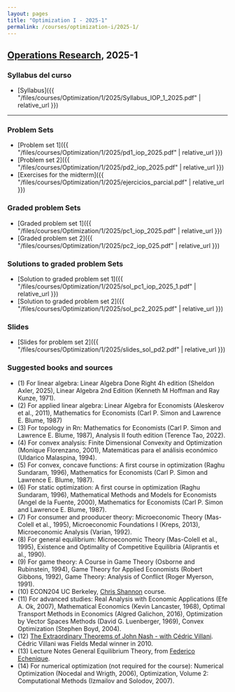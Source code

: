 ```yaml
---
layout: pages
title: "Optimization I - 2025-1"
permalink: /courses/optimization-i/2025-1/
---
```


## [Operations Research](https://MarceloGallardoB.github.io/files/courses/Optimization/1/2025/Syllabus_IOP_1_2025.pdf), 2025-1

### Syllabus del curso
- [Syllabus]({{ "/files/courses/Optimization/1/2025/Syllabus_IOP_1_2025.pdf" | relative_url }})

---

### Problem Sets
- [Problem set 1]({{ "/files/courses/Optimization/1/2025/pd1_iop_2025.pdf" | relative_url }})
- [Problem set 2]({{ "/files/courses/Optimization/1/2025/pd2_iop_2025.pdf" | relative_url }})
- [Exercises for the midterm]({{ "/files/courses/Optimization/1/2025/ejercicios_parcial.pdf" | relative_url }})


### Graded problem Sets
- [Graded problem set 1]({{ "/files/courses/Optimization/1/2025/pc1_iop_2025.pdf" | relative_url }})
- [Graded problem set 2]({{ "/files/courses/Optimization/1/2025/pc2_iop_025.pdf" | relative_url }})


### Solutions to graded problem Sets
- [Solution to graded problem set 1]({{ "/files/courses/Optimization/1/2025/sol_pc1_iop_2025_1.pdf" | relative_url }})
- [Solution to graded problem set 2]({{ "/files/courses/Optimization/1/2025/sol_pc2_2025.pdf" | relative_url }})

### Slides
- [Slides for problem set 2]({{ "/files/courses/Optimization/1/2025/slides_sol_pd2.pdf" | relative_url }})


### Suggested books and sources
- (1) For linear algebra: Linear Algebra Done Right 4h edition (Sheldon Axler, 2025), Linear Algebra 2nd Edition (Kenneth M Hoffman and Ray Kunze, 1971).
- (2) For applied linear algebra: Linear Algebra for Economists (Aleskerov et al., 2011), Mathematics for Economists (Carl P. Simon and Lawrence E. Blume, 1987)
- (3) For topology in Rn: Mathematics for Economists (Carl P. Simon and Lawrence E. Blume, 1987), Analysis II fouth edition (Terence Tao, 2022).
- (4) For convex analysis: Finite Dimensional Convexity and Optimization (Monique Florenzano, 2001), Matemáticas para el análisis económico (Uldarico Malaspina, 1994).
- (5) For convex, concave functions: A first course in optimization (Raghu Sundaram, 1996), Mathematics for Economists (Carl P. Simon and Lawrence E. Blume, 1987).
- (6) For static optimization:  A first course in optimization (Raghu Sundaram, 1996), Mathematical Methods and Models for Economists (Angel de la Fuente, 2000), Mathematics for Economists (Carl P. Simon and Lawrence E. Blume, 1987).
- (7) For consumer and prooducer theory: Microeconomic Theory (Mas-Colell et al., 1995), Microeconomic Foundations I (Kreps, 2013), Microeconomic Analysis (Varian, 1992).
- (8) For general equilibrium: Microeconomic Theory (Mas-Colell et al., 1995), Existence and Optimality of Competitive Equilibria (Aliprantis et al., 1990).
- (9) For game theory: A Course in Game Theory (Osborne and Rubinstein, 1994), Game Theory for Applied Economists (Robert Gibbons, 1992), Game Theory: Analysis of Conflict (Roger Myerson, 1991).
- (10) ECON204 UC Berkeley, [Chris Shannon](https://eml.berkeley.edu/~cshannon/) course.
- (11) For advanced studies: Real Analysis with Economic Applications (Efe A. Ok, 2007), Mathematical Economics (Kevin Lancaster, 1968), Optimal Transport Methods in Economics (Algred Galichon, 2016), Optimization by Vector Spaces Methods (David G. Luenberger, 1969), Convex Optimization (Stephen Boyd, 2004).
- (12) [The Extraordinary Theorems of John Nash - with Cédric Villani](https://www.youtube.com/watch?v=iHKa8F-RsEM). Cédric Villani was Fields Medal winner in 2010.
- (13) Lecture Notes General Equilibrium Theory, from [Federico Echenique](https://eml.berkeley.edu/~fechenique/).
- (14) For numerical optimization (not required for the course): Numerical Optimization (Nocedal and Wrigth, 2006),  Optimization, Volume 2: Computational Methods (Izmailov and Solodov, 2007). 
